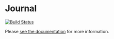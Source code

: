 # Journal

[![Build Status](https://jenkins.svc.oncue.com:8443/buildStatus/icon?job=WebServices-journal)](https://jenkins.svc.oncue.com:8443/job/WebServices-journal/)

Please [see the documentation](https://github.svc.oncue.com/pages/IntelMedia/journal) for more information.

